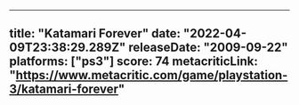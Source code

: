 
---
title: "Katamari Forever"
date: "2022-04-09T23:38:29.289Z"
releaseDate: "2009-09-22"
platforms: ["ps3"]
score: 74
metacriticLink: "https://www.metacritic.com/game/playstation-3/katamari-forever"
---

